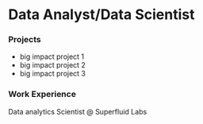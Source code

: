 # Data Analyst/Data Scientist

### Projects
- big impact project 1
- big impact project 2
- big impact project 3

### Work Experience
Data analytics Scientist @ Superfluid Labs
